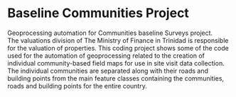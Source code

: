 # Baseline Communities Project
Geoprocessing automation for Communities baseline Surveys project. </br>
The valuations division of The Ministry of Finance in Trinidad is responsible for the valuation of properties. 
This coding project shows some of the code used for the automation of geoprocessing related to the creation of individual community-based field maps for use in site visit data collection.
The individual communities are separated along with their roads and building points from the main feature classes containing the communities, roads and building points for the entire country.
